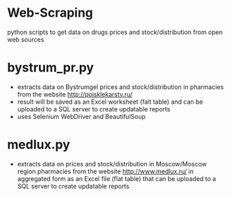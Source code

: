 # Web-Scraping
python scripts to get data on drugs prices and stock/distribution from open web sources

# bystrum_pr.py 
- extracts data on Bystrumgel prices and stock/distribution in pharmacies from the website http://poisklekarstv.ru/
- result will be saved as an Excel worksheet (falt table) and can be uploaded to a SQL server to create updatable reports
- uses Selenium WebDriver and BeautifulSoup

# medlux.py
- extracts data on prices and stock/distribution in Moscow/Moscow region pharmacies from the website http://www.medlux.ru/ in aggregated form as an Excel file (flat table) that can be uploaded to a SQL server to create updatable reports
